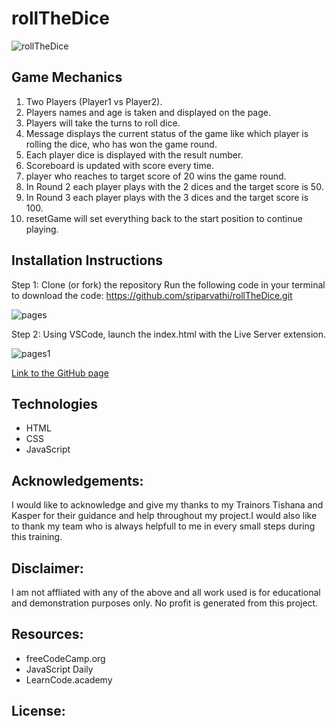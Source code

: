 # rollTheDice
![rollTheDice](https://user-images.githubusercontent.com/105339225/202781381-d0303e09-ba72-4dd3-8316-a5af567286f4.png)

## Game Mechanics
1. Two Players (Player1 vs Player2).
2. Players names and age is taken and displayed on the page.
3. Players will take the turns to roll dice.
4. Message displays the current status of the game like which player is rolling the dice, who has won the game round.
5. Each player dice is displayed with the result number.
6. Scoreboard is updated with score every time.
7. player who reaches to target score of 20 wins the game round.
8. In Round 2 each player plays with the 2 dices and the target score is 50.
9. In Round 3 each player plays with the 3 dices and the target score is 100.
10. resetGame will set everything back to the start position to continue playing.


## Installation Instructions
Step 1: Clone (or fork) the repository
Run the following code in your terminal to download the code:
https://github.com/sriparvathi/rollTheDice.git

![pages](https://user-images.githubusercontent.com/105339225/202557056-21cb890d-583e-4eb8-bc26-fdc3c1bbda47.png)


Step 2: Using VSCode, launch the index.html with the Live Server extension.

![pages1](https://user-images.githubusercontent.com/105339225/202557077-4e2e2140-228f-47c0-a9bd-dae876a736ab.png)

[Link to the GitHub page ](https://github.com/sriparvathi/rollTheDice/settings/pages)


## Technologies
- HTML
- CSS
- JavaScript

## Acknowledgements:
I would like to acknowledge and give my thanks to my Trainors Tishana and Kasper for their guidance and help throughout my project.I would also like to thank my team who is always helpfull to me in every small steps during this training.


## Disclaimer:
I am not affliated with any of the above and all work used is for educational and demonstration purposes only. No profit is generated from this project.

## Resources:
- freeCodeCamp.org
- JavaScript Daily
- LearnCode.academy


## License:
